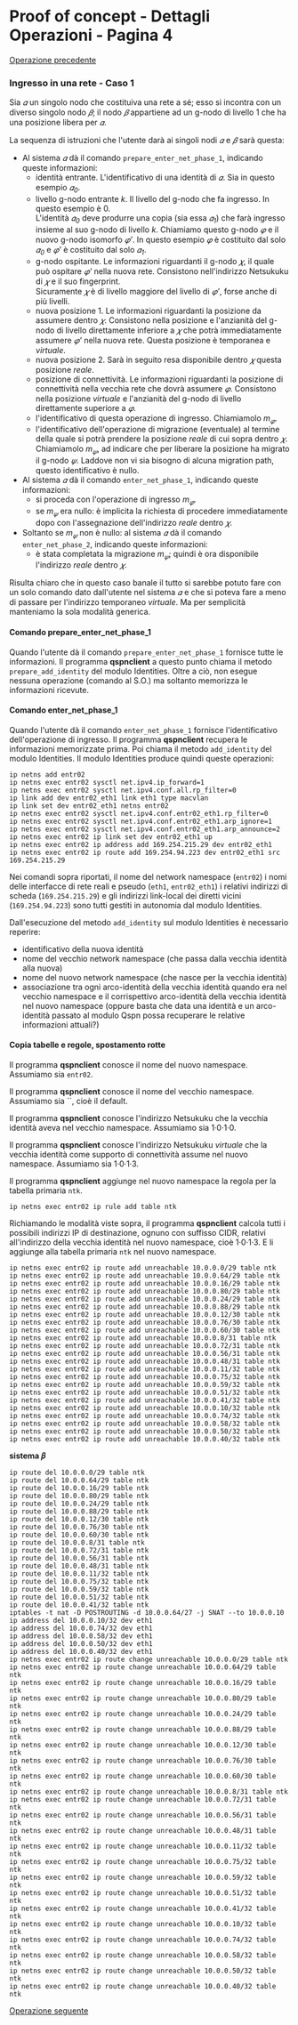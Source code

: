 # Proof of concept - Dettagli Operazioni - Pagina 4

[Operazione precedente](DettagliOperazioni3.md)

### <a name="Ingresso_rete_1"></a> Ingresso in una rete - Caso 1

Sia *𝛼* un singolo nodo che costituiva una rete a sé; esso si incontra con un
diverso singolo nodo *𝛽*; il nodo *𝛽* appartiene ad un g-nodo di livello 1 che ha una posizione
libera per *𝛼*.

La sequenza di istruzioni che l'utente darà ai singoli nodi *𝛼* e *𝛽* sarà questa:

*   Al sistema *𝛼* dà il comando `prepare_enter_net_phase_1`, indicando queste informazioni:
    *   identità entrante. L'identificativo di una identità di *𝛼*. Sia in questo esempio *𝛼<sub>0</sub>*.
    *   livello g-nodo entrante *k*. Il livello del g-nodo che fa ingresso. In questo esempio è 0.  
        L'identità *𝛼<sub>0</sub>* deve produrre una copia (sia essa *𝛼<sub>1</sub>*) che farà
        ingresso insieme al suo g-nodo di livello *k*. Chiamiamo questo g-nodo *𝜑* e il nuovo g-nodo isomorfo *𝜑'*.
        In questo esempio *𝜑* è costituito dal solo *𝛼<sub>0</sub>* e *𝜑'* è costituito dal solo *𝛼<sub>1</sub>*.
    *   g-nodo ospitante. Le informazioni riguardanti il g-nodo *𝜒*, il quale può ospitare *𝜑'* nella
        nuova rete. Consistono nell'indirizzo Netsukuku di *𝜒* e il suo fingerprint.  
        Sicuramente *𝜒* è di livello maggiore del livello di *𝜑'*, forse anche di più livelli.
    *   nuova posizione 1. Le informazioni riguardanti la posizione da assumere dentro *𝜒*. Consistono
        nella posizione e l'anzianità del g-nodo di livello direttamente inferiore a *𝜒* che potrà
        immediatamente assumere *𝜑'* nella nuova rete. Questa posizione è temporanea e *virtuale*.
    *   nuova posizione 2. Sarà in seguito resa disponibile dentro *𝜒* questa posizione *reale*.
    *   posizione di connettività. Le informazioni riguardanti la posizione di connettività nella
        vecchia rete che dovrà assumere *𝜑*. Consistono nella posizione *virtuale* e l'anzianità del g-nodo di
        livello direttamente superiore a *𝜑*.
    *   l'identificativo di questa operazione di ingresso. Chiamiamolo *m<sub>𝜑</sub>*.
    *   l'identificativo dell'operazione di migrazione (eventuale) al termine della quale si potrà
        prendere la posizione *reale* di cui sopra dentro *𝜒*. Chiamiamolo *m<sub>𝜓</sub>*, ad indicare che
        per liberare la posizione ha migrato il g-nodo *𝜓*. Laddove non vi sia bisogno di alcuna
        migration path, questo identificativo è nullo.
*   Al sistema *𝛼* dà il comando `enter_net_phase_1`, indicando queste informazioni:
    *   si proceda con l'operazione di ingresso *m<sub>𝜑</sub>*.
    *   se *m<sub>𝜓</sub>* era nullo: è implicita la richiesta di procedere immediatamente dopo con l'assegnazione
        dell'indirizzo *reale* dentro *𝜒*.
*   Soltanto se *m<sub>𝜓</sub>* non è nullo: al sistema *𝛼* dà il comando `enter_net_phase_2`, indicando queste informazioni:
    *   è stata completata la migrazione *m<sub>𝜓</sub>*; quindi è ora disponibile l'indirizzo *reale* dentro *𝜒*.

Risulta chiaro che in questo caso banale il tutto si sarebbe potuto fare con un solo comando dato dall'utente
nel sistema *𝛼* e che si poteva fare a meno di passare per l'indirizzo temporaneo *virtuale*. Ma per
semplicità manteniamo la sola modalità generica.

#### Comando prepare_enter_net_phase_1

Quando l'utente dà il comando `prepare_enter_net_phase_1` fornisce tutte le informazioni. Il programma
**qspnclient** a questo punto chiama il metodo `prepare_add_identity` del modulo Identities. Oltre a ciò,
non esegue nessuna operazione (comando al S.O.) ma soltanto memorizza le informazioni ricevute.

#### Comando enter_net_phase_1

Quando l'utente dà il comando `enter_net_phase_1` fornisce l'identificativo dell'operazione di
ingresso. Il programma **qspnclient** recupera le informazioni memorizzate prima. Poi chiama il
metodo `add_identity` del modulo Identities. Il modulo Identities produce quindi queste operazioni:

```
ip netns add entr02
ip netns exec entr02 sysctl net.ipv4.ip_forward=1
ip netns exec entr02 sysctl net.ipv4.conf.all.rp_filter=0
ip link add dev entr02_eth1 link eth1 type macvlan
ip link set dev entr02_eth1 netns entr02
ip netns exec entr02 sysctl net.ipv4.conf.entr02_eth1.rp_filter=0
ip netns exec entr02 sysctl net.ipv4.conf.entr02_eth1.arp_ignore=1
ip netns exec entr02 sysctl net.ipv4.conf.entr02_eth1.arp_announce=2
ip netns exec entr02 ip link set dev entr02_eth1 up
ip netns exec entr02 ip address add 169.254.215.29 dev entr02_eth1
ip netns exec entr02 ip route add 169.254.94.223 dev entr02_eth1 src 169.254.215.29
```

Nei comandi sopra riportati, il nome del network namespace (`entr02`) i nomi delle interfacce
di rete reali e pseudo (`eth1`, `entr02_eth1`) i relativi indirizzi di scheda (`169.254.215.29`)
e gli indirizzi link-local dei diretti vicini (`169.254.94.223`) sono tutti gestiti in
autonomia dal modulo Identities.

Dall'esecuzione del metodo `add_identity` sul modulo Identities è necessario reperire:
*   identificativo della nuova identità
*   nome del vecchio network namespace (che passa dalla vecchia identità alla nuova)
*   nome del nuovo network namespace (che nasce per la vecchia identità)
*   associazione tra ogni arco-identità della vecchia identità quando era nel vecchio namespace
    e il corrispettivo arco-identità della vecchia identità nel nuovo namespace (oppure basta
    che data una identità e un arco-identità passato al modulo Qspn possa recuperare le
    relative informazioni attuali?)

#### Copia tabelle e regole, spostamento rotte

Il programma **qspnclient** conosce il nome del nuovo namespace. Assumiamo sia `entr02`.

Il programma **qspnclient** conosce il nome del vecchio namespace. Assumiamo sia ``, cioè il default.

Il programma **qspnclient** conosce l'indirizzo Netsukuku che la vecchia identità aveva nel vecchio
namespace. Assumiamo sia 1·0·1·0.

Il programma **qspnclient** conosce l'indirizzo Netsukuku *virtuale* che la vecchia identità come supporto
di connettività assume nel nuovo namespace. Assumiamo sia 1·0·1·3.

Il programma **qspnclient** aggiunge nel nuovo namespace la regola per la tabella primaria `ntk`.

```
ip netns exec entr02 ip rule add table ntk
```

Richiamando le modalità viste sopra, il programma **qspnclient** calcola tutti i possibili indirizzi IP
di destinazione, ognuno con suffisso CIDR, relativi all'indirizzo della vecchia identità nel nuovo
namespace, cioè 1·0·1·3. E li aggiunge alla tabella primaria `ntk` nel nuovo namespace.

```
ip netns exec entr02 ip route add unreachable 10.0.0.0/29 table ntk
ip netns exec entr02 ip route add unreachable 10.0.0.64/29 table ntk
ip netns exec entr02 ip route add unreachable 10.0.0.16/29 table ntk
ip netns exec entr02 ip route add unreachable 10.0.0.80/29 table ntk
ip netns exec entr02 ip route add unreachable 10.0.0.24/29 table ntk
ip netns exec entr02 ip route add unreachable 10.0.0.88/29 table ntk
ip netns exec entr02 ip route add unreachable 10.0.0.12/30 table ntk
ip netns exec entr02 ip route add unreachable 10.0.0.76/30 table ntk
ip netns exec entr02 ip route add unreachable 10.0.0.60/30 table ntk
ip netns exec entr02 ip route add unreachable 10.0.0.8/31 table ntk
ip netns exec entr02 ip route add unreachable 10.0.0.72/31 table ntk
ip netns exec entr02 ip route add unreachable 10.0.0.56/31 table ntk
ip netns exec entr02 ip route add unreachable 10.0.0.48/31 table ntk
ip netns exec entr02 ip route add unreachable 10.0.0.11/32 table ntk
ip netns exec entr02 ip route add unreachable 10.0.0.75/32 table ntk
ip netns exec entr02 ip route add unreachable 10.0.0.59/32 table ntk
ip netns exec entr02 ip route add unreachable 10.0.0.51/32 table ntk
ip netns exec entr02 ip route add unreachable 10.0.0.41/32 table ntk
ip netns exec entr02 ip route add unreachable 10.0.0.10/32 table ntk
ip netns exec entr02 ip route add unreachable 10.0.0.74/32 table ntk
ip netns exec entr02 ip route add unreachable 10.0.0.58/32 table ntk
ip netns exec entr02 ip route add unreachable 10.0.0.50/32 table ntk
ip netns exec entr02 ip route add unreachable 10.0.0.40/32 table ntk
```

**sistema 𝛽**
```
ip route del 10.0.0.0/29 table ntk
ip route del 10.0.0.64/29 table ntk
ip route del 10.0.0.16/29 table ntk
ip route del 10.0.0.80/29 table ntk
ip route del 10.0.0.24/29 table ntk
ip route del 10.0.0.88/29 table ntk
ip route del 10.0.0.12/30 table ntk
ip route del 10.0.0.76/30 table ntk
ip route del 10.0.0.60/30 table ntk
ip route del 10.0.0.8/31 table ntk
ip route del 10.0.0.72/31 table ntk
ip route del 10.0.0.56/31 table ntk
ip route del 10.0.0.48/31 table ntk
ip route del 10.0.0.11/32 table ntk
ip route del 10.0.0.75/32 table ntk
ip route del 10.0.0.59/32 table ntk
ip route del 10.0.0.51/32 table ntk
ip route del 10.0.0.41/32 table ntk
iptables -t nat -D POSTROUTING -d 10.0.0.64/27 -j SNAT --to 10.0.0.10
ip address del 10.0.0.10/32 dev eth1
ip address del 10.0.0.74/32 dev eth1
ip address del 10.0.0.58/32 dev eth1
ip address del 10.0.0.50/32 dev eth1
ip address del 10.0.0.40/32 dev eth1
ip netns exec entr02 ip route change unreachable 10.0.0.0/29 table ntk
ip netns exec entr02 ip route change unreachable 10.0.0.64/29 table ntk
ip netns exec entr02 ip route change unreachable 10.0.0.16/29 table ntk
ip netns exec entr02 ip route change unreachable 10.0.0.80/29 table ntk
ip netns exec entr02 ip route change unreachable 10.0.0.24/29 table ntk
ip netns exec entr02 ip route change unreachable 10.0.0.88/29 table ntk
ip netns exec entr02 ip route change unreachable 10.0.0.12/30 table ntk
ip netns exec entr02 ip route change unreachable 10.0.0.76/30 table ntk
ip netns exec entr02 ip route change unreachable 10.0.0.60/30 table ntk
ip netns exec entr02 ip route change unreachable 10.0.0.8/31 table ntk
ip netns exec entr02 ip route change unreachable 10.0.0.72/31 table ntk
ip netns exec entr02 ip route change unreachable 10.0.0.56/31 table ntk
ip netns exec entr02 ip route change unreachable 10.0.0.48/31 table ntk
ip netns exec entr02 ip route change unreachable 10.0.0.11/32 table ntk
ip netns exec entr02 ip route change unreachable 10.0.0.75/32 table ntk
ip netns exec entr02 ip route change unreachable 10.0.0.59/32 table ntk
ip netns exec entr02 ip route change unreachable 10.0.0.51/32 table ntk
ip netns exec entr02 ip route change unreachable 10.0.0.41/32 table ntk
ip netns exec entr02 ip route change unreachable 10.0.0.10/32 table ntk
ip netns exec entr02 ip route change unreachable 10.0.0.74/32 table ntk
ip netns exec entr02 ip route change unreachable 10.0.0.58/32 table ntk
ip netns exec entr02 ip route change unreachable 10.0.0.50/32 table ntk
ip netns exec entr02 ip route change unreachable 10.0.0.40/32 table ntk
```

[Operazione seguente](DettagliOperazioni5.md)

